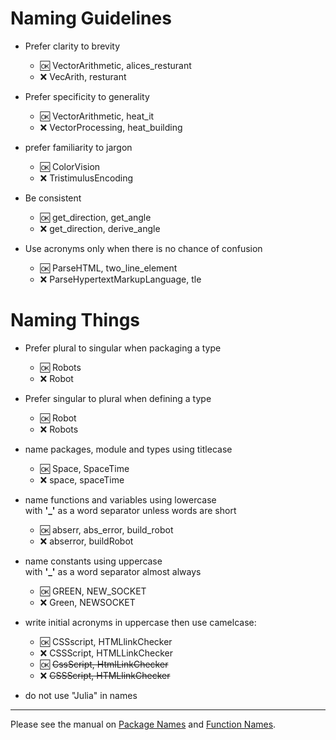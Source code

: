
# Naming Guidelines

- Prefer clarity to brevity  
  - :ok:  VectorArithmetic, alices_resturant
  - :x: VecArith, resturant

- Prefer specificity to generality  
  - :ok: VectorArithmetic, heat_it
  - :x:  VectorProcessing, heat_building
  
- prefer familiarity to jargon   
  - :ok:  ColorVision
  - :x:  TristimulusEncoding

- Be consistent
  - :ok:  get_direction, get_angle
  - :x: get_direction, derive_angle
  
- Use acronyms only when there is no chance of confusion
  - :ok:  ParseHTML, two_line_element
  - :x:  ParseHypertextMarkupLanguage, tle

# Naming Things

- Prefer plural to singular when packaging a type
  - :ok: Robots
  - :x:  Robot

- Prefer singular to plural when defining a type
  - :ok: Robot
  - :x:  Robots

- name packages, module and types using titlecase  
  - :ok: Space, SpaceTime
  - :x: space, spaceTime

- name functions and variables using lowercase  
  with __'\_'__ as a word separator unless words are short
  - :ok: abserr, abs_error, build_robot
  - :x: abserror, buildRobot
  
- name constants using uppercase  
  with __'\_'__ as a word separator almost always
  - :ok: GREEN, NEW_SOCKET
  - :x: Green, NEWSOCKET

- write initial acronyms in uppercase then use camelcase:
  - :ok:  CSSscript, HTMLlinkChecker
  - :x:  CSSScript, HTMLLinkChecker
  - :ok:  ~~CssScript, HtmlLinkChecker~~
  - :x:  ~~CSSScript, HTMLlinkChecker~~

- do not use "Julia" in names


------  
    
Please see the manual on [Package Names](http://docs.julialang.org/en/latest/manual/packages/#guidelines-for-naming-a-package)
and [Function Names](http://docs.julialang.org/en/latest/manual/style-guide/#use-naming-conventions-consistent-with-julia-s-base).
